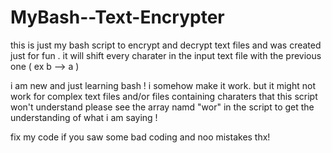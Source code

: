 # MyBash--Text-Encrypter
this is just my bash script
to encrypt and decrypt text files and was created just for fun . 
it will shift every charater in the input text file with the previous one ( ex b --> a )

i am new and just learning bash ! 
i somehow make it work. but it might not work for complex text files 
and/or files containing charaters that this script won't understand 
please see the array namd "wor" in the script to get the understanding of what i am saying ! 

fix my code if you saw some bad coding and noo mistakes thx!
